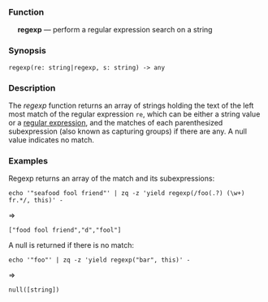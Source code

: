 ### Function

&emsp; **regexp** &mdash; perform a regular expression search on a string

### Synopsis

```
regexp(re: string|regexp, s: string) -> any
```
### Description
The _regexp_ function returns an array of strings holding the text
of the left most match of the regular expression `re`, which can be either
a string value or a [regular expression](../overview.md#811-regular-expressions),
and the matches of each parenthesized subexpression (also known as capturing
groups) if there are any. A null value indicates no match.

### Examples

Regexp returns an array of the match and its subexpressions:
```mdtest-command
echo '"seafood fool friend"' | zq -z 'yield regexp(/foo(.?) (\w+) fr.*/, this)' -
```
=>
```mdtest-output
["food fool friend","d","fool"]
```

A null is returned if there is no match:
```mdtest-command
echo '"foo"' | zq -z 'yield regexp("bar", this)' -
```
=>
```mdtest-output
null([string])
```
